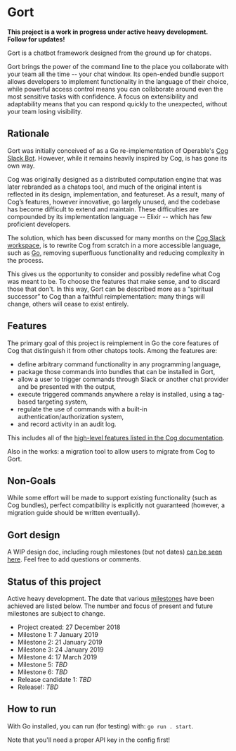 # Gort

**This project is a work in progress under active heavy development. Follow for updates!**

Gort is a chatbot framework designed from the ground up for chatops.

Gort brings the power of the command line to the place you collaborate with your team all the time -- your chat window. Its open-ended bundle support allows developers to implement functionality in the language of their choice, while powerful access control means you can collaborate around even the most sensitive tasks with confidence. A focus on extensibility and adaptability means that you can respond quickly to the unexpected, without your team losing visibility.

## Rationale

Gort was initially conceived of as a Go re-implementation of Operable's [Cog Slack Bot](https://github.com/operable/cog). However, while it remains heavily inspired by Cog, is has gone its own way.

Cog was originally designed as a distributed computation engine that was later rebranded as a chatops tool, and much of the original intent is reflected in its design, implementation, and featureset. As a result, many of Cog’s features, however innovative, go largely unused, and the codebase has become difficult to extend and maintain. These difficulties are compounded by its implementation language -- Elixir -- which has few proficient developers.

The solution, which has been discussed for many months on the [Cog Slack workspace](https://cogbot.slack.com), is to rewrite Cog from scratch in a more accessible language, such as [Go](http://golang.org), removing superfluous functionality and reducing complexity in the process.

This gives us the opportunity to consider and possibly redefine what Cog was meant to be. To choose the features that make sense, and to discard those that don't. In this way, Gort can be described more as a “spiritual successor” to Cog than a faithful reimplementation: many things will change, others will cease to exist entirely.

## Features

The primary goal of this project is reimplement in Go the core features of Cog that distinguish it from other chatops tools. Among the features are:

* define arbitrary command functionality in any programming language,
* package those commands into bundles that can be installed in Gort,
* allow a user to trigger commands through Slack or another chat provider and be presented with the output,
* execute triggered commands anywhere a relay is installed, using a tag-based targeting system,
* regulate the use of commands with a built-in authentication/authorization system,
* and record activity in an audit log.

This includes all of the [high-level features listed in the Cog documentation](https://book.cog.bot/sections/introducing_cog.html#current-features).

Also in the works: a migration tool to allow users to migrate from Cog to Gort.

## Non-Goals  

While some effort will be made to support existing functionality (such as Cog bundles), perfect compatibility is explicitly not guaranteed (however, a migration guide should be written eventually).

## Gort design

A WIP design doc, including rough milestones (but not dates) [can be seen here](https://docs.google.com/document/d/1u7LzEzPjT1L8_xkHL577cKeuQdCiCQAww8M0rx1QXEM/edit?usp=sharing). Feel free to add questions or comments.

## Status of this project

Active heavy development. The date that various [milestones](https://docs.google.com/document/d/1u7LzEzPjT1L8_xkHL577cKeuQdCiCQAww8M0rx1QXEM/edit#heading=h.8qveejpms515) have been achieved are listed below. The number and focus of present and future milestones are subject to change.

* Project created: 27 December 2018
* Milestone 1: 7 January 2019
* Milestone 2: 21 January 2019
* Milestone 3: 24 January 2019
* Milestone 4: 17 March 2019
* Milestone 5: *TBD*
* Milestone 6: *TBD*
* Release candidate 1: *TBD*
* Release!: *TBD*

## How to run

With Go installed, you can run (for testing) with: `go run . start`. 

Note that you'll need a proper API key in the config first!
